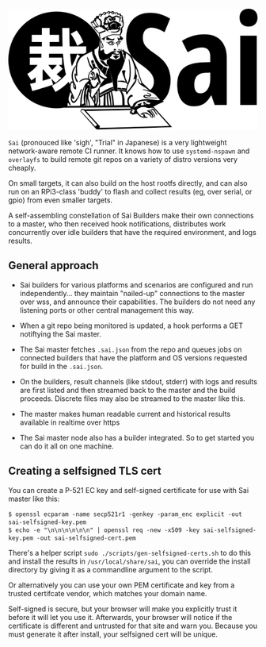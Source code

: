 ![Sai](./assets/sai.svg)

`Sai` (pronouced like 'sigh', "Trial" in Japanese) is a very lightweight
network-aware remote CI runner.  It knows how to use `systemd-nspawn` and
`overlayfs` to build remote git repos on a variety of distro versions very
cheaply.

On small targets, it can also build on the host rootfs directly, and can also
run on an RPi3-class 'buddy' to flash and collect results (eg, over serial, or
gpio) from even smaller targets.

A self-assembling constellation of Sai Builders make their own connections to a
master, who then received hook notifications, distributes work concurrently over
idle builders that have the required environment, and logs results.

## General approach

 - Sai builders for various platforms and scenarios are configured and run
   independently... they maintain "nailed-up" connections to the master over
   wss, and announce their capabilities.  The builders do not need any listening
   ports or other central management this way.

 - When a git repo being monitored is updated, a hook performs a GET notiftying
   the Sai master.

 - The Sai master fetches `.sai.json` from the repo and queues jobs on connected
   builders that have the platform and OS versions requested for build in
   the `.sai.json`.

 - On the builders, result channels (like stdout, stderr) with logs and
   results are first listed and then streamed back to the master and the build
   proceeds.  Discrete files may also be streamed to the master like this.

 - The master makes human readable current and historical results available
   in realtime over https

 - The Sai master node also has a builder integrated.  So to get started you
   can do it all on one machine.

## Creating a selfsigned TLS cert

You can create a P-521 EC key and self-signed certificate for use with Sai
master like this:

```
$ openssl ecparam -name secp521r1 -genkey -param_enc explicit -out sai-selfsigned-key.pem
$ echo -e "\n\n\n\n\n\n" | openssl req -new -x509 -key sai-selfsigned-key.pem -out sai-selfsigned-cert.pem
```

There's a helper script `sudo ./scripts/gen-selfsigned-certs.sh` to do this and
install the results in `/usr/local/share/sai`, you can override the install
directory by giving it as a commandline argument to the script.

Or alternatively you can use your own PEM certificate and key from a trusted
certifcate vendor, which matches your domain name.

Self-signed is secure, but your browser will make you explicitly trust it before
it will let you use it.  Afterwards, your browser will notice if the certificate
is different and untrusted for that site and warn you.  Because you must
generate it after install, your selfsigned cert will be unique.

